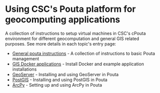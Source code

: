 # Using CSC's Pouta platform for geocomputing applications
A collection of instructions to setup virtual machines in CSC's cPouta environment for different geocomputation and general GIS related purposes. See more details in each topic's entry page:
- [General pouta instructions](./pouta-general-instructions) - A collection of instructions to basic Pouta management
- [GIS Docker applications](./docker-applications) - Install Docker and example application installations
- [GeoServer](./geoserver) - Installing and using GeoServer in Pouta
- [PostGIS](./postgis) - Installing and using PostGIS in Pouta
- [ArcPy](./arcpy) - Setting up and using ArcPy in Pouta
